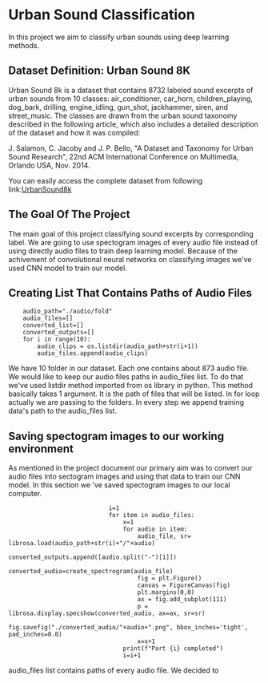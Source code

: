 # Urban Sound Classification 
In this project we aim to classify urban sounds using deep learning methods.
## Dataset Definition: Urban Sound 8K
Urban Sound 8k is a dataset that contains 8732 labeled sound excerpts of urban sounds from 10 classes: air_conditioner, car_horn, 
children_playing, dog_bark, drilling, engine_idling, gun_shot, jackhammer, siren, and street_music. The classes are 
drawn from the urban sound taxonomy described in the following article, which also includes a detailed description of 
the dataset and how it was compiled:

J. Salamon, C. Jacoby and J. P. Bello, "A Dataset and Taxonomy for Urban Sound Research", 
22nd ACM International Conference on Multimedia, Orlando USA, Nov. 2014.

You can easily access the complete dataset from following link:[UrbanSound8k](https://urbansounddataset.weebly.com/urbansound8k.html)

## The Goal Of The Project

The main goal of this project classifying sound excerpts by corresponding label. We are going to use spectogram images of every audio file instead of using directly audio files to train deep learning model. Because of the achivement of convolutional neural networks on classifying images we've used CNN model to train our model.



## Creating List That Contains Paths of Audio Files

        audio_path="./audio/fold"
        audio_files=[]
        converted_list=[]
        converted_outputs=[]
        for i in range(10):
            audio_clips = os.listdir(audio_path+str(i+1))
            audio_files.append(audio_clips)
            
We have 10 folder in our dataset. Each one contains about 873 audio file. We would like to keep our audio files paths in audio_files list. To do that we've used listdir method imported from os library in python. This method basically takes 1 argument. It is the path of files that will be listed. In for loop actually we are passing to the folders. In every step we append training data's path to the audio_files list.

## Saving spectogram images to our working environment

As mentioned in the project document our primary aim was to convert our audio files into sectogram images and using that data to train our CNN model. In this section we 've saved spectogram images to our local computer.


                                i=1
                                for item in audio_files:
                                    x=1
                                    for audio in item:
                                        audio_file, sr= librosa.load(audio_path+str(i)+"/"+audio)
                                        converted_outputs.append([audio.split("-")[1]])
                                        converted_audio=create_spectrogram(audio_file)
                                        fig = plt.Figure()
                                        canvas = FigureCanvas(fig)
                                        plt.margins(0,0)
                                        ax = fig.add_subplot(111)
                                        p = librosa.display.specshow(converted_audio, ax=ax, sr=sr)
                                        fig.savefig("./converted_audio/"+audio+".png", bbox_inches='tight', pad_inches=0.0)
                                        x=x+1
                                    print(f"Part {i} completed")
                                    i=i+1

audio_files list contains paths of every audio file. We decided to

 

 
 
